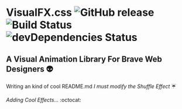 # VisualFX.css ![GitHub release](https://img.shields.io/badge/release-v0.4.0-brightgreen.svg) ![Build Status](https://img.shields.io/badge/mode-development-orange.svg) ![devDependencies Status](https://img.shields.io/badge/devDependencies-up%20to%20date-blue.svg)
## A Visual Animation Library For Brave Web Designers :alien:
Writing an kind of cool README.md 
*I must modify the Shuffle Effect* :umbrella:

_Adding Cool Effects..._ :octocat:
